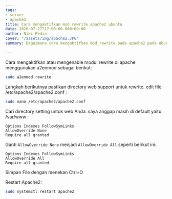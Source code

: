 ```yaml
---
tags:
- server
- apache2
title: Cara mengaktifkan mod rewrite apache2 ubuntu
date: 2020-07-27T17:00:00.000+00:00
author: Niki Pedia
cover: "/assets/img/apache2.JPG"
summary: Bagaimana cara mengaktifkan mod_rewrite pada apache2 pada ubuntu

---
```

Cara mengaktifkan atau mengenable modul rewrite di apache menggunakan a2enmod sebagai berikut:

```bash
sudo a2enmod rewrite
```

Langkah berikutnya pastikan directory web support untuk rewrite. edit file /etc/apache2/apache2.conf :

```bash
sudo nano /etc/apache2/apache2.conf
```

Cari directory setting untuk web Anda. saya anggap masih di default yaitu /var/www :

```apacheconf
Options Indexes FollowSymLinks
AllowOverride None
Require all granted
```

Ganti `AllowOverride None` menjadi `AllowOverride All` seperti berikut ini:

```apacheconf
Options Indexes FollowSymLinks
AllowOverride All
Require all granted
```

Simpan File dengan menekan Ctrl+O

Restart Apache2:

```bash
sudo systemctl restart apache2
```